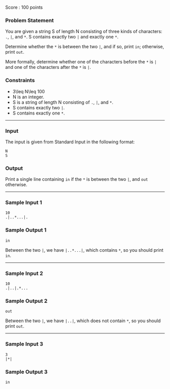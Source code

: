 Score : 100 points

### Problem Statement

You are given a string S of length N consisting of three kinds of characters: `.`, `|`, and `*`.
S contains exactly two `|` and exactly one `*`.

Determine whether the `*` is between the two `|`, and if so, print `in`; otherwise, print `out`.

More formally, determine whether one of the characters before the `*` is `|` and one of the characters after the `*` is `|`.

### Constraints

* 3\leq N\leq 100
* N is an integer.
* S is a string of length N consisting of `.`, `|`, and `*`.
* S contains exactly two `|`.
* S contains exactly one `*`.

---

### Input

The input is given from Standard Input in the following format:

```
N
S
```

### Output

Print a single line containing `in` if the `*` is between the two `|`, and `out` otherwise.

---

### Sample Input 1

```
10
.|..*...|.
```

### Sample Output 1

```
in
```

Between the two `|`, we have `|..*...|`, which contains `*`, so you should print `in`.

---

### Sample Input 2

```
10
.|..|.*...
```

### Sample Output 2

```
out
```

Between the two `|`, we have `|..|`, which does not contain `*`, so you should print `out`.

---

### Sample Input 3

```
3
|*|
```

### Sample Output 3

```
in
```